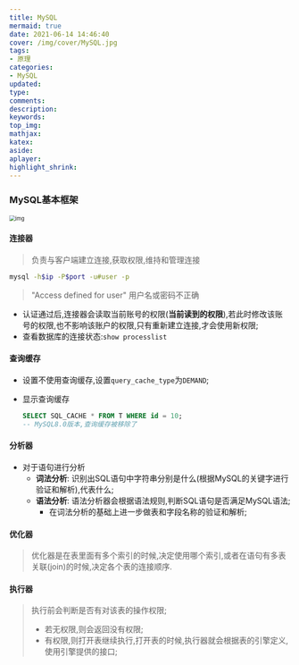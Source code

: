```yaml
---
title: MySQL
mermaid: true
date: 2021-06-14 14:46:40
cover: /img/cover/MySQL.jpg
tags:
- 原理
categories:
- MySQL
updated:
type:
comments:
description:
keywords:
top_img:
mathjax:
katex:
aside:
aplayer:
highlight_shrink:
---
```


### MySQL基本框架

<img src="http://www.chenjunlin.vip/img/mysql/MySQL%E5%9F%BA%E6%9C%AC%E6%A1%86%E6%9E%B6%E5%9B%BE.png" alt="img" style="zoom: 67%;" />

#### 连接器

> 负责与客户端建立连接,获取权限,维持和管理连接

```sh
mysql -h$ip -P$port -u#user -p
```

> "Access defined for user" 用户名或密码不正确

* 认证通过后,连接器会读取当前账号的权限(**当前读到的权限**),若此时修改该账号的权限,也不影响该账户的权限,只有重新建立连接,才会使用新权限;
* 查看数据库的连接状态:`show processlist`

#### 查询缓存

* 设置不使用查询缓存,设置`query_cache_type`为`DEMAND`;

* 显示查询缓存

  ```sql
  SELECT SQL_CACHE * FROM T WHERE id = 10;
  -- MySQL8.0版本,查询缓存被移除了
  ```

#### 分析器

* 对于语句进行分析
  * **词法分析**: 识别出SQL语句中字符串分别是什么(根据MySQL的关键字进行验证和解析),代表什么;
  * **语法分析**: 语法分析器会根据语法规则,判断SQL语句是否满足MySQL语法;
    * 在词法分析的基础上进一步做表和字段名称的验证和解析;

#### 优化器

> 优化器是在表里面有多个索引的时候,决定使用哪个索引,或者在语句有多表关联(join)的时候,决定各个表的连接顺序.

#### 执行器

> 执行前会判断是否有对该表的操作权限;
>
> * 若无权限,则会返回没有权限;
> * 有权限,则打开表继续执行,打开表的时候,执行器就会根据表的引擎定义,使用引擎提供的接口;